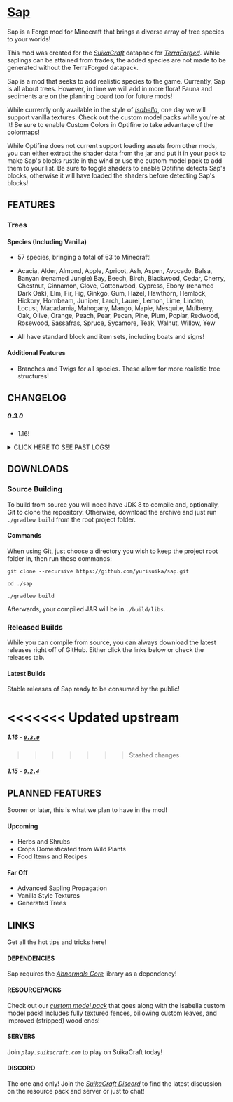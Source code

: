 # [Sap](http://suikacraft.com)

Sap is a Forge mod for Minecraft that brings a diverse array of tree species to your worlds!

This mod was created for the *[SuikaCraft](https://github.com/yurisuika/SuikaCraft)* datapack for *[TerraForged](https://github.com/TerraForged/TerraForged)*. While saplings can be attained from trades, the added species are not made to be generated without the TerraForged datapack.

Sap is a mod that seeks to add realistic species to the game. Currently, Sap is all about trees. However, in time we will add in more flora! Fauna and sediments are on the planning board too for future mods!

While currently only available in the style of *[Isabella](https://github.com/yurisuika/Isabella)*, one day we will support vanilla textures. Check out the custom model packs while you're at it! Be sure to enable Custom Colors in Optifine to take advantage of the colormaps!

While Optifine does not current support loading assets from other mods, you can either extract the shader data from the jar and put it in your pack to make Sap's blocks rustle in the wind or use the custom model pack to add them to your list. Be sure to toggle shaders to enable Optifine detects Sap's blocks, otherwise it will have loaded the shaders before detecting Sap's blocks!

## FEATURES

### Trees

#### Species (Including Vanilla)

* 57 species, bringing a total of 63 to Minecraft!

* Acacia, Alder, Almond, Apple, Apricot, Ash, Aspen, Avocado, Balsa, Banyan (renamed Jungle) Bay, Beech, Birch, Blackwood, Cedar, Cherry, Chestnut, Cinnamon, Clove, Cottonwood, Cypress, Ebony (renamed Dark Oak), Elm, Fir, Fig, Ginkgo, Gum, Hazel, Hawthorn, Hemlock, Hickory, Hornbeam, Juniper, Larch, Laurel, Lemon, Lime, Linden, Locust, Macadamia, Mahogany, Mango, Maple, Mesquite, Mulberry, Oak, Olive, Orange, Peach, Pear, Pecan, Pine, Plum, Poplar, Redwood, Rosewood, Sassafras, Spruce, Sycamore, Teak, Walnut, Willow, Yew

* All have standard block and item sets, including boats and signs!

#### Additional Features

* Branches and Twigs for all species. These allow for more realistic tree structures!

## CHANGELOG

##### 0.3.0

* 1.16!

<details><summary>
CLICK HERE TO SEE PAST LOGS!
</summary>

##### 0.2.4

* Branches no longer connect to leaves!
* Branches and twigs now only connect to ground blocks downwards!

##### 0.2.3

* Revised textures!

##### 0.2.2

* Twigs are no longer climbable! This was making walking through a dense forest a little annoying.
* Fixes and improvements!

##### 0.2.1

* Added stripped branches and twigs!
* Fixed blockstate updating for branches and twigs with waterlogging!
* Twigs are now climbable!
* World loading screen colors are now done in Isabella style!

##### 0.2.0

* Now a total of 57 trees added, bring the total to 63 including vanilla trees!
* Fixed Swamp and Dark Forest tinting for Isabella style.
* Fixed vanilla leaves item tints for Isabella style.

##### 0.1.0

* Initial release with a few trees and branches and twigs.
</details>

## DOWNLOADS

### Source Building

To build from source you will need have JDK 8  to compile and, optionally, Git to clone the repository. Otherwise, download the archive and just run `./gradlew build` from the root project folder.

#### Commands

When using Git, just choose a directory you wish to keep the project root folder in, then run these commands:

```shell script
git clone --recursive https://github.com/yurisuika/sap.git

cd ./sap

./gradlew build
```

Afterwards, your compiled JAR will be in `./build/libs`.

### Released Builds

While you can compile from source, you can always download the latest releases right off of GitHub. Either click the links below or check the releases tab.

#### Latest Builds

Stable releases of Sap ready to be consumed by the public!

<<<<<<< Updated upstream
=======
##### 1.16 - [*`0.3.0`*](https://github.com/yurisuika/Sky/releases/download/0.3.0/sky-1.16.4-0.3.0.jar)

>>>>>>> Stashed changes
##### 1.15 - [*`0.2.4`*](https://github.com/yurisuika/Sky/releases/download/0.2.4/sky-1.15.2-0.2.4.jar)

## PLANNED FEATURES

Sooner or later, this is what we plan to have in the mod!

#### Upcoming

* Herbs and Shrubs
* Crops Domesticated from Wild Plants
* Food Items and Recipes

#### Far Off

* Advanced Sapling Propagation
* Vanilla Style Textures
* Generated Trees

## LINKS

Get all the hot tips and tricks here!

#### DEPENDENCIES

Sap requires the *[Abnormals Core](https://github.com/minecraftabnormals/Abnormals-Core)* library as a dependency!

#### RESOURCEPACKS

Check out our *[custom model pack](https://github.com/yurisuika/Isabella)* that goes along with the Isabella custom model pack! Includes fully textured fences, billowing custom leaves, and improved (stripped) wood ends!

#### SERVERS

Join *`play.suikacraft.com`* to play on SuikaCraft today!

#### DISCORD

The one and only! Join the *[SuikaCraft Discord](https://discord.gg/0zdNEkQle7Qg9C1H)* to find the latest discussion on the resource pack and server or just to chat!
